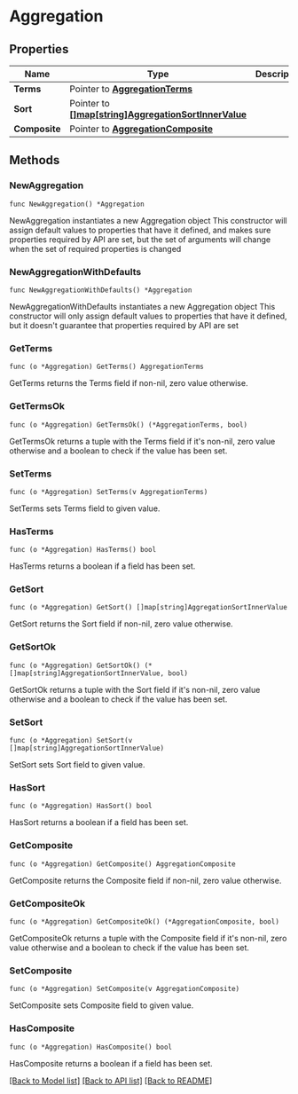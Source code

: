 # Aggregation

## Properties

Name | Type | Description | Notes
------------ | ------------- | ------------- | -------------
**Terms** | Pointer to [**AggregationTerms**](AggregationTerms.md) |  | [optional] 
**Sort** | Pointer to [**[]map[string]AggregationSortInnerValue**](map[string]AggregationSortInnerValue.md) |  | [optional] 
**Composite** | Pointer to [**AggregationComposite**](AggregationComposite.md) |  | [optional] 

## Methods

### NewAggregation

`func NewAggregation() *Aggregation`

NewAggregation instantiates a new Aggregation object
This constructor will assign default values to properties that have it defined,
and makes sure properties required by API are set, but the set of arguments
will change when the set of required properties is changed

### NewAggregationWithDefaults

`func NewAggregationWithDefaults() *Aggregation`

NewAggregationWithDefaults instantiates a new Aggregation object
This constructor will only assign default values to properties that have it defined,
but it doesn't guarantee that properties required by API are set

### GetTerms

`func (o *Aggregation) GetTerms() AggregationTerms`

GetTerms returns the Terms field if non-nil, zero value otherwise.

### GetTermsOk

`func (o *Aggregation) GetTermsOk() (*AggregationTerms, bool)`

GetTermsOk returns a tuple with the Terms field if it's non-nil, zero value otherwise
and a boolean to check if the value has been set.

### SetTerms

`func (o *Aggregation) SetTerms(v AggregationTerms)`

SetTerms sets Terms field to given value.

### HasTerms

`func (o *Aggregation) HasTerms() bool`

HasTerms returns a boolean if a field has been set.

### GetSort

`func (o *Aggregation) GetSort() []map[string]AggregationSortInnerValue`

GetSort returns the Sort field if non-nil, zero value otherwise.

### GetSortOk

`func (o *Aggregation) GetSortOk() (*[]map[string]AggregationSortInnerValue, bool)`

GetSortOk returns a tuple with the Sort field if it's non-nil, zero value otherwise
and a boolean to check if the value has been set.

### SetSort

`func (o *Aggregation) SetSort(v []map[string]AggregationSortInnerValue)`

SetSort sets Sort field to given value.

### HasSort

`func (o *Aggregation) HasSort() bool`

HasSort returns a boolean if a field has been set.

### GetComposite

`func (o *Aggregation) GetComposite() AggregationComposite`

GetComposite returns the Composite field if non-nil, zero value otherwise.

### GetCompositeOk

`func (o *Aggregation) GetCompositeOk() (*AggregationComposite, bool)`

GetCompositeOk returns a tuple with the Composite field if it's non-nil, zero value otherwise
and a boolean to check if the value has been set.

### SetComposite

`func (o *Aggregation) SetComposite(v AggregationComposite)`

SetComposite sets Composite field to given value.

### HasComposite

`func (o *Aggregation) HasComposite() bool`

HasComposite returns a boolean if a field has been set.


[[Back to Model list]](../README.md#documentation-for-models) [[Back to API list]](../README.md#documentation-for-api-endpoints) [[Back to README]](../README.md)


